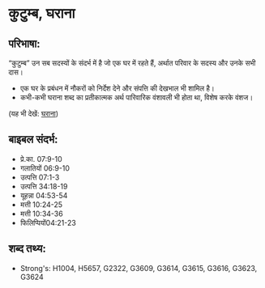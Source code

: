 # कुटुम्ब, घराना #

## परिभाषा: ##

“कुटुम्ब” उन सब सदस्यों के संदर्भ में है जो एक घर में रहते हैं, अर्थात परिवार के सदस्य और उनके सभी दास।

* एक घर के प्रबंधन में नौकरों को निर्देश देने और संपत्ति की देखभाल भी शामिल है।
* कभी-कभी घराना शब्द का प्रतीकात्मक अर्थ पारिवारिक वंशावली भी होता था, विशेष करके वंशज।

(यह भी देखें: [घराना](../house.md))

## बाइबल संदर्भ: ##

* प्रे.का. 07:9-10
* गलातियों 06:9-10
* उत्पत्ति 07:1-3
* उत्पत्ति 34:18-19
* यूहन्ना 04:53-54
* मत्ती 10:24-25
* मत्ती 10:34-36
* फिलिप्पियों04:21-23

## शब्द तथ्य: ##

* Strong's: H1004, H5657, G2322, G3609, G3614, G3615, G3616, G3623, G3624
